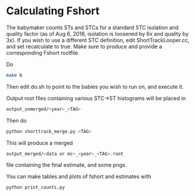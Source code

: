 # Calculating Fshort

The babymaker counts STs and STCs for a standard STC isolation and quality factor (as of Aug 6, 2018, isolation is loosened by 6x and quality by 3x). If you wish to use a different STC definition, edit ShortTrackLooper.cc, and set recalculate to true. Make sure to produce and provide a corresponding Fshort rootfile.

Do 
``` bash
make b
```

Then edit do.sh to point to the babies you wish to run on, and execute it.

Output root files containing various STC->ST histograms will be placed in 

``` bash
output_unmerged/<year>_<TAG>
```

Then do

``` bash
python shorttrack_merge.py <TAG>
```

This will produce a merged 

``` bash
output_merged/<data or mc>_<year>_<TAG>.root 
```

file containing the final estimate, and some pngs.

You can make tables and plots of fshort and estimates with

``` bash
python print_counts.py
```